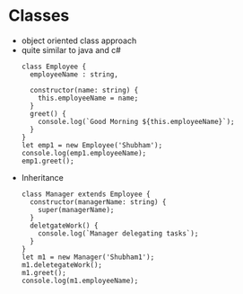 # Classes
- object oriented class approach
- quite similar to java and c#
  ```
  class Employee {
    employeeName : string,

    constructor(name: string) {
      this.employeeName = name;
    }
    greet() {
      console.log(`Good Morning ${this.employeeName}`);
    }
  }
  let emp1 = new Employee('Shubham');
  console.log(emp1.employeeName);
  emp1.greet();
  ```
- Inheritance 
  ```
  class Manager extends Employee {
    constructor(managerName: string) {
      super(managerName);
    }
    deletgateWork() {
      console.log(`Manager delegating tasks`);
    }
  }
  let m1 = new Manager('Shubham1');
  m1.deletegateWork();
  m1.greet();
  console.log(m1.employeeName);
  ```



